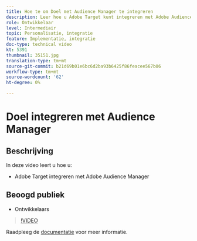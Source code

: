 ```yaml
---
title: Hoe te om Doel met Audience Manager te integreren
description: Leer hoe u Adobe Target kunt integreren met Adobe Audience Manager.
role: Ontwikkelaar
level: Intermediair
topic: Personalisatie, integratie
feature: Implementatie, integratie
doc-type: technical video
kt: 5391
thumbnail: 35151.jpg
translation-type: tm+mt
source-git-commit: b21d69b01e6bc6d2ba93b6425f86feacee567b06
workflow-type: tm+mt
source-wordcount: '62'
ht-degree: 0%

---
```



# Doel integreren met Audience Manager

## Beschrijving

In deze video leert u hoe u:

* Adobe Target integreren met Adobe Audience Manager

## Beoogd publiek

* Ontwikkelaars

>[!VIDEO](https://video.tv.adobe.com/v/35151/?quality=12)

Raadpleeg de [documentatie](https://docs.adobe.com/content/help/en/audience-manager/user-guide/implementation-integration-guides/integration-other-solutions/aam-target-integration.html) voor meer informatie.
